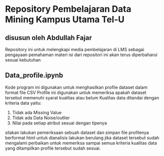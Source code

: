 # Repository Pembelajaran Data Mining Kampus Utama Tel-U 
## disusun oleh Abdullah Fajar
Repository ini untuk melengkapi media pembelajaran di LMS sebagai pengayaan pemahaman materi
isi dari repositori ini akan terus diperbaharui sesuai kebutuhan

## Data_profile.ipynb
Kode program ini digunakan untuk menghasilkan profile dataset dalam format file CSV 
Profile ini digunakan untuk memeriksa apakah dataset tersebut memenuhi syarat kualitas atau belum
Kualitas data ditandai dengan kriteria data yaitu:
1. Tidak ada Missing Value
2. Tidak ada Data Noise/outlier
3. Nilai pada setiap atribut sesuai dengan tipenya

silakan lakukan pemeriksaan sebuah dataset dan simpan file profilenya berformat html untuk dianalisis
lakukan berulang jika dataset tersebut sudah mengalami perbaikan untuk memeriksa sampai semua kriteria 
kualitas data yang ditampilkan profile tersebut sudah sesuai.

